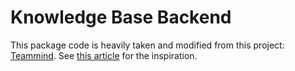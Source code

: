 # Knowledge Base Backend

This package code is heavily taken and modified from this project: [Teammind](https://codeberg.org/maxcodefaster/teammind). See [this article](https://bytevagabond.com/post/how-to-build-enterprise-ai-rag/) for the inspiration.
